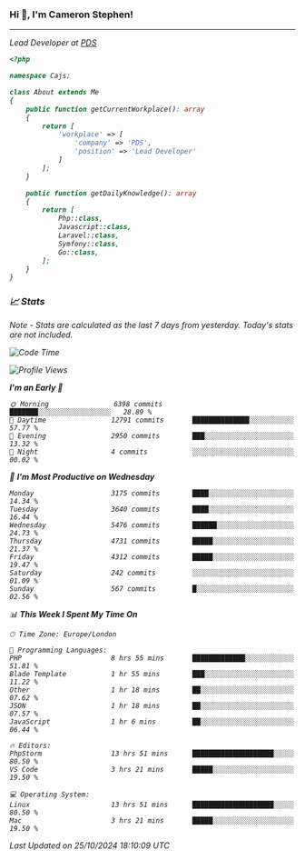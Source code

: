 ### Hi 👋, I'm Cameron Stephen!
<hr>
<p><em>Lead Developer at <a href="https://prindatasolutions.co.uk">PDS</a></p>


```php
<?php

namespace Cajs;

class About extends Me
{
    public function getCurrentWorkplace(): array
    {
        return [
            'workplace' => [
                'company' => 'PDS',
                'position' => 'Lead Developer'
            ]
        ];
    }

    public function getDailyKnowledge(): array
    {
        return [
            Php::class,
            Javascript::class,
            Laravel::class,
            Symfony::class,
            Go::class,
        ];
    }
}
```

### 📈 Stats
<p><em>Note - Stats are calculated as the last 7 days from yesterday. Today's stats are not included.</em></p>


<!--START_SECTION:waka-->
![Code Time](http://img.shields.io/badge/Code%20Time-4%2C037%20hrs%2041%20mins-blue)

![Profile Views](http://img.shields.io/badge/Profile%20Views-0-blue)

**I'm an Early 🐤** 

```text
🌞 Morning                6398 commits        ███████░░░░░░░░░░░░░░░░░░   28.89 % 
🌆 Daytime                12791 commits       ██████████████░░░░░░░░░░░   57.77 % 
🌃 Evening                2950 commits        ███░░░░░░░░░░░░░░░░░░░░░░   13.32 % 
🌙 Night                  4 commits           ░░░░░░░░░░░░░░░░░░░░░░░░░   00.02 % 
```
📅 **I'm Most Productive on Wednesday** 

```text
Monday                   3175 commits        ████░░░░░░░░░░░░░░░░░░░░░   14.34 % 
Tuesday                  3640 commits        ████░░░░░░░░░░░░░░░░░░░░░   16.44 % 
Wednesday                5476 commits        ██████░░░░░░░░░░░░░░░░░░░   24.73 % 
Thursday                 4731 commits        █████░░░░░░░░░░░░░░░░░░░░   21.37 % 
Friday                   4312 commits        █████░░░░░░░░░░░░░░░░░░░░   19.47 % 
Saturday                 242 commits         ░░░░░░░░░░░░░░░░░░░░░░░░░   01.09 % 
Sunday                   567 commits         █░░░░░░░░░░░░░░░░░░░░░░░░   02.56 % 
```


📊 **This Week I Spent My Time On** 

```text
🕑︎ Time Zone: Europe/London

💬 Programming Languages: 
PHP                      8 hrs 55 mins       █████████████░░░░░░░░░░░░   51.81 % 
Blade Template           1 hr 55 mins        ███░░░░░░░░░░░░░░░░░░░░░░   11.22 % 
Other                    1 hr 18 mins        ██░░░░░░░░░░░░░░░░░░░░░░░   07.62 % 
JSON                     1 hr 18 mins        ██░░░░░░░░░░░░░░░░░░░░░░░   07.57 % 
JavaScript               1 hr 6 mins         ██░░░░░░░░░░░░░░░░░░░░░░░   06.44 % 

🔥 Editors: 
PhpStorm                 13 hrs 51 mins      ████████████████████░░░░░   80.50 % 
VS Code                  3 hrs 21 mins       █████░░░░░░░░░░░░░░░░░░░░   19.50 % 

💻 Operating System: 
Linux                    13 hrs 51 mins      ████████████████████░░░░░   80.50 % 
Mac                      3 hrs 21 mins       █████░░░░░░░░░░░░░░░░░░░░   19.50 % 
```


 Last Updated on 25/10/2024 18:10:09 UTC
<!--END_SECTION:waka-->
